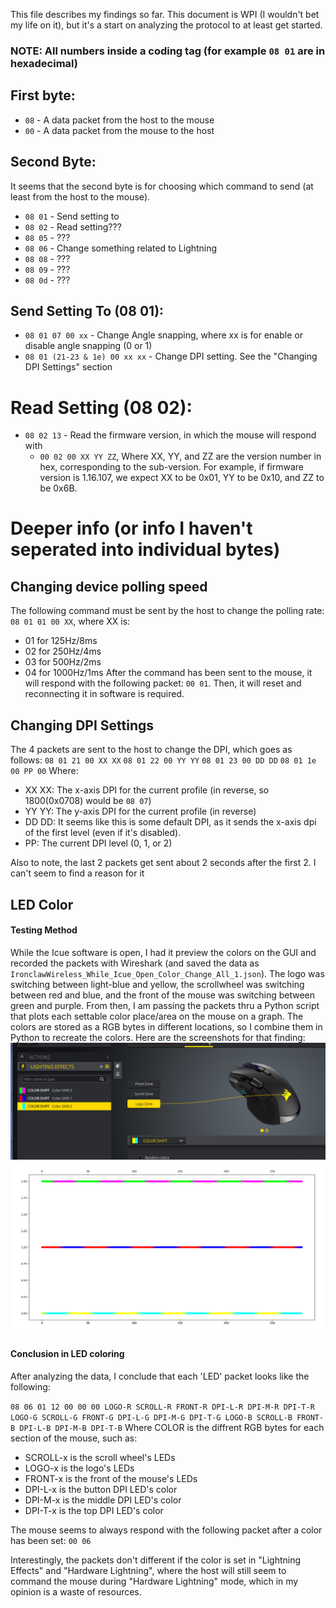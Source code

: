 This file describes my findings so far. This document is WPI (I wouldn't bet my life on it), but it's a start on analyzing the protocol to at least get started.

### NOTE: All numbers inside a coding tag (for example `08 01` are in hexadecimal)

## First byte:
- `08` - A data packet from the host to the mouse
- `00` - A data packet from the mouse to the host

## Second Byte:
It seems that the second byte is for choosing which command to send (at least from the host to the mouse). 
- `08 01` - Send setting to
- `08 02` - Read setting???
- `08 05` - ???
- `08 06` - Change something related to Lightning
- `08 08` - ???
- `08 09` - ???
- `08 0d` - ???

## Send Setting To (08 01):
- `08 01 07 00 xx` - Change Angle snapping, where xx is for enable or disable angle snapping (0 or 1)
- `08 01 (21-23 & 1e) 00 xx xx` - Change DPI setting. See the "Changing DPI Settings" section

# Read Setting (08 02):
- `08 02 13` - Read the firmware version, in which the mouse will respond with 
    - `00 02 00 XX YY ZZ`, Where XX, YY, and ZZ are the version number in hex, corresponding to the sub-version. For example, if firmware version is 1.16.107, we expect XX to be 0x01, YY to be 0x10, and ZZ to be 0x6B.


# Deeper info (or info I haven't seperated into individual bytes)
    
## Changing device polling speed
The following command must be sent by the host to change the polling rate:
`08 01 01 00 XX`, where XX is:
- 01 for 125Hz/8ms
- 02 for 250Hz/4ms
- 03 for 500Hz/2ms
- 04 for 1000Hz/1ms
After the command has been sent to the mouse, it will respond with the following packet:
`00 01`. Then, it will reset and reconnecting it in software is required.

## Changing DPI Settings
The 4 packets are sent to the host to change the DPI, which goes as follows:
`08 01 21 00 XX XX`
`08 01 22 00 YY YY`
`08 01 23 00 DD DD`
`08 01 1e 00 PP 00`
Where:
- XX XX: The x-axis DPI for the current profile (in reverse, so 1800(0x0708) would be `08 07`)
- YY YY: The y-axis DPI for the current profile (in reverse)
- DD DD: It seems like this is some default DPI, as it sends the x-axis dpi of the first level (even if it's disabled). 
- PP: The current DPI level (0, 1, or 2)

Also to note, the last 2 packets get sent about 2 seconds after the first 2. I can't seem to find a reason for it

## LED Color

#### Testing Method
While the Icue software is open, I had it preview the colors on the GUI and recorded the packets with Wireshark (and saved the data as `IronclawWireless_While_Icue_Open_Color_Change_All_1.json`). The logo was switching between light-blue and yellow, the scrollwheel was switching between red and blue, and the front of the mouse was switching between green and purple. From then, I am passing the packets thru a Python script that plots each settable color place/area on the mouse on a graph. The colors are stored as a RGB bytes in different locations, so I combine them in Python to recreate the colors. Here are the screenshots for that finding:
![Icue software color and location](Screenshots/IronclawWireless_While_Icue_Open_Color_Change_All_1_settings.PNG)
![Python color plot](Screenshots/IronclawWireless_While_Icue_Open_Color_Change_All_1_plot_output.PNG)

#### Conclusion in LED coloring
After analyzing the data, I conclude that each 'LED' packet looks like the following:

`08 06 01 12 00 00 00 LOGO-R SCROLL-R FRONT-R DPI-L-R DPI-M-R DPI-T-R LOGO-G SCROLL-G FRONT-G DPI-L-G DPI-M-G DPI-T-G LOGO-B SCROLL-B FRONT-B DPI-L-B DPI-M-B DPI-T-B`
Where COLOR is the diffrent RGB bytes for each section of the mouse, such as:
- SCROLL-x is the scroll wheel's LEDs
- LOGO-x is the logo's LEDs
- FRONT-x is the front of the mouse's LEDs
- DPI-L-x is the button DPI LED's color
- DPI-M-x is the middle DPI LED's color
- DPI-T-x is the top DPI LED's color

The mouse seems to always respond with the following packet after a color has been set:
`00 06`

Interestingly, the packets don't different if the color is set in "Lightning Effects" and "Hardware Lightning", where the host will still seem to command the mouse during "Hardware Lightning" mode, which in my opinion is a waste of resources.
